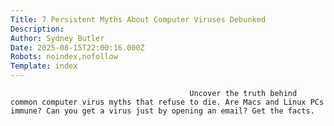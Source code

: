 ```yaml
---
Title: 7 Persistent Myths About Computer Viruses Debunked
Description: 
Author: Sydney Butler
Date: 2025-08-15T22:00:16.000Z
Robots: noindex,nofollow
Template: index
---
```


                                            Uncover the truth behind common computer virus myths that refuse to die. Are Macs and Linux PCs immune? Can you get a virus just by opening an email? Get the facts.
                                        